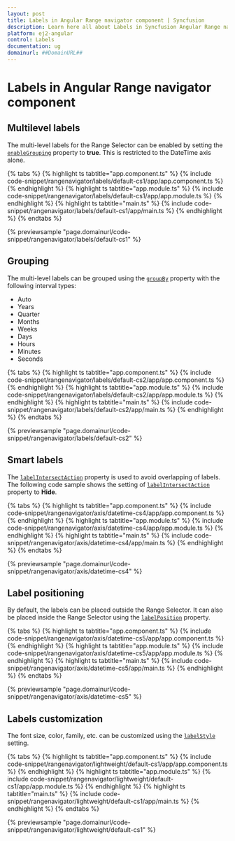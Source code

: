 ```yaml
---
layout: post
title: Labels in Angular Range navigator component | Syncfusion
description: Learn here all about Labels in Syncfusion Angular Range navigator component of Syncfusion Essential JS 2 and more.
platform: ej2-angular
control: Labels 
documentation: ug
domainurl: ##DomainURL##
---
```


# Labels in Angular Range navigator component

## Multilevel labels

The multi-level labels for the Range Selector can be enabled by setting the [`enableGrouping`](https://ej2.syncfusion.com/angular/documentation/api/range-navigator/#enablegrouping) property to **true**. This is restricted to the DateTime axis alone.

{% tabs %}
{% highlight ts tabtitle="app.component.ts" %}
{% include code-snippet/rangenavigator/labels/default-cs1/app/app.component.ts %}
{% endhighlight %}
{% highlight ts tabtitle="app.module.ts" %}
{% include code-snippet/rangenavigator/labels/default-cs1/app/app.module.ts %}
{% endhighlight %}
{% highlight ts tabtitle="main.ts" %}
{% include code-snippet/rangenavigator/labels/default-cs1/app/main.ts %}
{% endhighlight %}
{% endtabs %}
  
{% previewsample "page.domainurl/code-snippet/rangenavigator/labels/default-cs1" %}

## Grouping

The multi-level labels can be grouped using the [`groupBy`](https://ej2.syncfusion.com/angular/documentation/api/range-navigator/#groupby) property with the following interval types:

* Auto
* Years
* Quarter
* Months
* Weeks
* Days
* Hours
* Minutes
* Seconds

{% tabs %}
{% highlight ts tabtitle="app.component.ts" %}
{% include code-snippet/rangenavigator/labels/default-cs2/app/app.component.ts %}
{% endhighlight %}
{% highlight ts tabtitle="app.module.ts" %}
{% include code-snippet/rangenavigator/labels/default-cs2/app/app.module.ts %}
{% endhighlight %}
{% highlight ts tabtitle="main.ts" %}
{% include code-snippet/rangenavigator/labels/default-cs2/app/main.ts %}
{% endhighlight %}
{% endtabs %}
  
{% previewsample "page.domainurl/code-snippet/rangenavigator/labels/default-cs2" %}

## Smart labels

The [`labelIntersectAction`](https://ej2.syncfusion.com/angular/documentation/api/range-navigator/#labelintersectaction) property is used to avoid overlapping of labels. The following code sample shows the setting of [`labelIntersectAction`](https://ej2.syncfusion.com/angular/documentation/api/range-navigator/#labelintersectaction) property to **Hide**.

{% tabs %}
{% highlight ts tabtitle="app.component.ts" %}
{% include code-snippet/rangenavigator/axis/datetime-cs4/app/app.component.ts %}
{% endhighlight %}
{% highlight ts tabtitle="app.module.ts" %}
{% include code-snippet/rangenavigator/axis/datetime-cs4/app/app.module.ts %}
{% endhighlight %}
{% highlight ts tabtitle="main.ts" %}
{% include code-snippet/rangenavigator/axis/datetime-cs4/app/main.ts %}
{% endhighlight %}
{% endtabs %}
  
{% previewsample "page.domainurl/code-snippet/rangenavigator/axis/datetime-cs4" %}

## Label positioning

By default, the labels can be placed outside the Range Selector. It can also be placed inside the Range Selector using the [`labelPosition`](https://ej2.syncfusion.com/angular/documentation/api/range-navigator/#labelposition) property.

{% tabs %}
{% highlight ts tabtitle="app.component.ts" %}
{% include code-snippet/rangenavigator/axis/datetime-cs5/app/app.component.ts %}
{% endhighlight %}
{% highlight ts tabtitle="app.module.ts" %}
{% include code-snippet/rangenavigator/axis/datetime-cs5/app/app.module.ts %}
{% endhighlight %}
{% highlight ts tabtitle="main.ts" %}
{% include code-snippet/rangenavigator/axis/datetime-cs5/app/main.ts %}
{% endhighlight %}
{% endtabs %}
  
{% previewsample "page.domainurl/code-snippet/rangenavigator/axis/datetime-cs5" %}

## Labels customization

The font size, color, family, etc. can be customized using the [`labelStyle`](https://ej2.syncfusion.com/angular/documentation/api/range-navigator/#labelstyle) setting.

{% tabs %}
{% highlight ts tabtitle="app.component.ts" %}
{% include code-snippet/rangenavigator/lightweight/default-cs1/app/app.component.ts %}
{% endhighlight %}
{% highlight ts tabtitle="app.module.ts" %}
{% include code-snippet/rangenavigator/lightweight/default-cs1/app/app.module.ts %}
{% endhighlight %}
{% highlight ts tabtitle="main.ts" %}
{% include code-snippet/rangenavigator/lightweight/default-cs1/app/main.ts %}
{% endhighlight %}
{% endtabs %}
  
{% previewsample "page.domainurl/code-snippet/rangenavigator/lightweight/default-cs1" %}